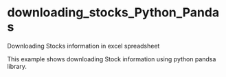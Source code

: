 # downloading_stocks_Python_Pandas
Downloading Stocks information in excel spreadsheet

This example shows downloading Stock information using python pandsa library.
